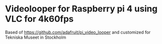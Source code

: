 # Videolooper for Raspberry pi 4 using VLC for 4k60fps
Based of https://github.com/adafruit/pi_video_looper and customized for Tekniska Museet in Stockholm
